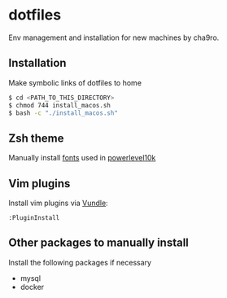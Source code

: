 # dotfiles
Env management and installation for new machines by cha9ro.

## Installation
Make symbolic links of dotfiles to home

```bash
$ cd <PATH_TO_THIS_DIRECTORY>
$ chmod 744 install_macos.sh
$ bash -c "./install_macos.sh"
```

## Zsh theme
Manually install [fonts](https://github.com/romkatv/powerlevel10k#manual-font-installation) used in [powerlevel10k](https://github.com/romkatv/powerlevel10k)


## Vim plugins
Install vim plugins via [Vundle](https://github.com/VundleVim/Vundle.vim):

```
:PluginInstall
```

## Other packages to manually install
Install the following packages if necessary
- mysql
- docker
